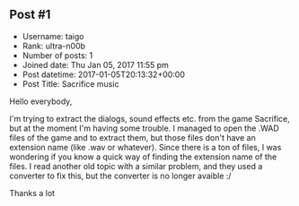 ## Post #1
- Username: taigo
- Rank: ultra-n00b
- Number of posts: 1
- Joined date: Thu Jan 05, 2017 11:55 pm
- Post datetime: 2017-01-05T20:13:32+00:00
- Post Title: Sacrifice music

Hello everybody,

I'm trying to extract the dialogs, sound effects etc. from the game Sacrifice, but at the moment I'm having some trouble. I managed to open the .WAD files of the game and to extract them, but those files don't have an extension name (like .wav or whatever). Since there is a ton of files, I was wondering if you know a quick way of finding the extension name of the files. I read another old topic with a similar problem, and they used a converter to fix this, but the converter is no longer avaible :/

Thanks a lot
